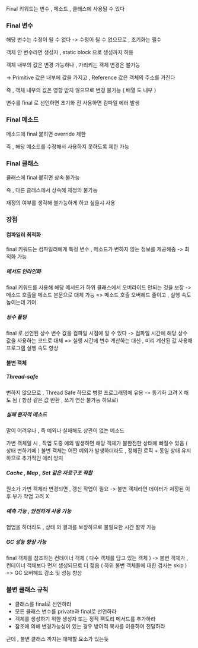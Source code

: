 
Final 키워드는 변수 , 메소드 , 클래스에 사용될 수 있다

### Final 변수

해당 변수는 수정이 될 수 없다
-> 수정이 될 수 없으므로 , 초기화는 필수

객체 안 변수라면
생성자 , static block 으로 생성까지 허용

객체 내부의 값은 변경 가능하나 , 가리키는 객체 변경은 불가능

-> Primitive 값은 내부에 값을 가지고 , Reference 값은 객체의 주소를 가진다

즉 , 객체 내부의 값은 영향 받지 않으므로 변경 불가능 ( 배열 도 내부 )

변수를 final 로 선언하면 초기화 전 사용하면 컴파일 에러 발생

### Final 메소드

메소드에 final 붙히면 override 제한

즉 , 해당 메소드를 수정해서 사용하지 못하도록 제한 가능

### Final 클래스

클래스에 final 붙히면 상속 불가능

즉 , 다른 클래스에서 상속해 재정의 불가능

재정의 여부를 생각해 불가능하게 하고 싶을시 사용


### 장점

#### 컴파일러 최적화

final 키워드는 컴파일러에게 특정 변수 , 메소드가 변하지 않는 정보를 제공해줌
-> 최적화 가능

##### 메서드 인라인화

final 키워드를 사용해 해당 메서드가 하위 클래스에서 오버라이드 안되는 것을 보장
-> 메소드 호출을 메소드 본문으로 대체 가능
=> 메소드 호출 오버헤드 줄이고 , 실행 속도 높이는데 기여

##### 상수 폴딩

final 로 선언된 상수 변수 값을 컴파일 시점에 알 수 있다
-> 컴파일 시간에 해당 상수 값을 사용하는 코드로 대체
=> 실행 시간에 변수 계산하는 대신 , 미리 계산된 값 사용해 프로그램 실행 속도 향상

#### 불변 객체

##### Thread-safe

변하지 않으므로 , Thread Safe 하므로 병렬 프로그래밍에 유용
-> 동기화 고려 X 해도 됨 ( 항상 같은 값 반환 , 쓰기 연산 불가능 하므로)

##### 실패 원자적 메소드

말이 어려우나 , 즉 예외나 실패해도 상관이 없는 메소드

가변 객체일 시 , 작업 도중 예외 발생하면 해당 객체가 불완전한 상태에 빠질수 있음 ( 상태 변하기에 )
불변 객체는 어떤 예외가 발생하더라도 , 정해진 로직 + 동일 상태 유지하므로 추가적인 에러 방지
##### Cache , Map , Set 같은 자료구조 적합

원소가 가변 객체라 변경되면 , 갱신 작업이 필요
-> 불변 객체라면 데이터가 저장된 이후 부가 작업 고려 X
##### 예측 가능 , 안전하게 사용 가능

협업을 하더라도 , 상태 와 결과를 보장하므로 불필요한 시간 절약 가능

##### GC 성능 향상 가능

final 객체를 참조하는 컨테이너 객체 ( 다수 객체를 담고 있는 객체 )
-> 불변 객체가 , 컨테이너 객체보다 먼저 생성되므로 더 젊음
( 하위 불변 객체들에 대한 검사는 skip )
=> GC 오버헤드 감소 및 성능 향상
### 불변 클래스 규칙

- 클래스를 final로 선언하라
- 모든 클래스 변수를 private과 final로 선언하라
- 객체를 생성하기 위한 생성자 또는 정적 팩토리 메서드를 추가하라
- 참조에 의해 변경가능성이 있는 경우 방어적 복사를 이용하여 전달하라

근데 , 불변 클래스 까지는 애매할 요소가 있는듯